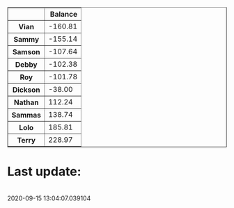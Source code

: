 <table border="1" class="dataframe">
  <thead>
    <tr style="text-align: right;">
      <th></th>
      <th>Balance</th>
    </tr>
  </thead>
  <tbody>
    <tr>
      <th>Vian</th>
      <td>-160.81</td>
    </tr>
    <tr>
      <th>Sammy</th>
      <td>-155.14</td>
    </tr>
    <tr>
      <th>Samson</th>
      <td>-107.64</td>
    </tr>
    <tr>
      <th>Debby</th>
      <td>-102.38</td>
    </tr>
    <tr>
      <th>Roy</th>
      <td>-101.78</td>
    </tr>
    <tr>
      <th>Dickson</th>
      <td>-38.00</td>
    </tr>
    <tr>
      <th>Nathan</th>
      <td>112.24</td>
    </tr>
    <tr>
      <th>Sammas</th>
      <td>138.74</td>
    </tr>
    <tr>
      <th>Lolo</th>
      <td>185.81</td>
    </tr>
    <tr>
      <th>Terry</th>
      <td>228.97</td>
    </tr>
  </tbody>
</table><H1>Last update:</h1><br>2020-09-15 13:04:07.039104